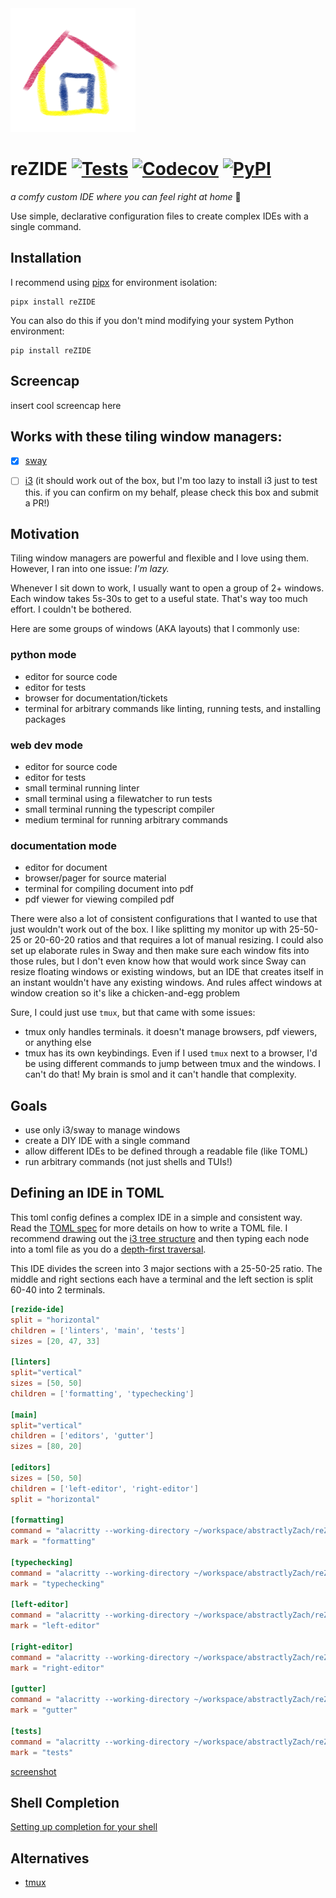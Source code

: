 <img src="docs/reZIDE.png" width="200" />

# reZIDE [![Tests][tests-badge]][tests-link] [![Codecov][coverage-badge]][coverage-link] [![PyPI][pypi-badge]][pypi-link]

_a comfy custom IDE where you can feel right at home_ 🏡

Use simple, declarative configuration files to create complex IDEs with a single command.

## Installation
I recommend using [pipx](https://pypa.github.io/pipx/) for environment isolation:
```
pipx install reZIDE
```

You can also do this if you don't mind modifying your system Python environment:
```
pip install reZIDE
```

## Screencap
insert cool screencap here

## Works with these tiling window managers:

- [x] [sway](https://swaywm.org/)
- [ ] [i3](https://i3wm.org/) (it should work out of the box, but I'm too lazy to install i3 just to test this. if you can confirm on my behalf, please check this box and submit a PR!)


## Motivation
Tiling window managers are powerful and flexible and I love using them. However, I ran into
one issue: *I'm lazy.*

Whenever I sit down to work, I usually want to open a group of 2+ windows. Each window takes 5s-30s to get to a useful state. That's way too much effort. I couldn't be bothered.

Here are some groups of windows (AKA layouts) that I commonly use:

### python mode
* editor for source code
* editor for tests
* browser for documentation/tickets
* terminal for arbitrary commands like linting, running tests, and installing packages

### web dev mode
* editor for source code
* editor for tests
* small terminal running linter
* small terminal using a filewatcher to run tests
* small terminal running the typescript compiler
* medium terminal for running arbitrary commands

### documentation mode
* editor for document
* browser/pager for source material
* terminal for compiling document into pdf
* pdf viewer for viewing compiled pdf

There were also a lot of consistent configurations that I wanted to use that just wouldn't
work out of the box. I like splitting my monitor up with 25-50-25 or 20-60-20 ratios and
that requires a lot of manual resizing. I could also set up elaborate rules in Sway and
then make sure each window fits into those rules, but I don't even know how that would work
since Sway can resize floating windows or existing windows, but an IDE that creates itself
in an instant wouldn't have any existing windows. And rules affect windows at window creation
so it's like a chicken-and-egg problem


Sure, I could just use `tmux`, but that came with some issues:

* tmux only handles terminals. it doesn't manage browsers, pdf viewers, or anything else
* tmux has its own keybindings. Even if I used `tmux` next to a browser, I'd be using different commands to jump between tmux and the windows. I can't do that! My brain is smol and it can't handle that complexity.

## Goals
* use only i3/sway to manage windows
* create a DIY IDE with a single command
* allow different IDEs to be defined through a readable file (like TOML)
* run arbitrary commands (not just shells and TUIs!)

## Defining an IDE in TOML
This toml config defines a complex IDE in a simple and consistent way. Read the [TOML spec](https://toml.io/en/v1.0.0#array-of-tables)
for more details on how to write a TOML file. I recommend drawing out the [i3 tree structure](https://i3wm.org/docs/userguide.html#_tree)
and then typing each node into a toml file as you do a [depth-first traversal](https://en.wikipedia.org/wiki/Depth-first_search).

This IDE divides the screen into 3 major sections with a 25-50-25 ratio. The middle and right sections each have
a terminal and the left section is split 60-40 into 2 terminals.

```toml
[rezide-ide]
split = "horizontal"
children = ['linters', 'main', 'tests']
sizes = [20, 47, 33]

[linters]
split="vertical"
sizes = [50, 50]
children = ['formatting', 'typechecking']

[main]
split="vertical"
children = ['editors', 'gutter']
sizes = [80, 20]

[editors]
sizes = [50, 50]
children = ['left-editor', 'right-editor']
split = "horizontal"

[formatting]
command = "alacritty --working-directory ~/workspace/abstractlyZach/reZIDE/ -e sh -c 'fd | entr sh -c \"echo && make format && make lint && echo_success\"; zsh'"
mark = "formatting"

[typechecking]
command = "alacritty --working-directory ~/workspace/abstractlyZach/reZIDE/ -e sh -c 'fd | entr make typecheck; zsh'"
mark = "typechecking"

[left-editor]
command = "alacritty --working-directory ~/workspace/abstractlyZach/reZIDE/ -e sh -c 'kak src/rezide/rezide.py'"
mark = "left-editor"

[right-editor]
command = "alacritty --working-directory ~/workspace/abstractlyZach/reZIDE/ -e sh -c 'kak README.md'"
mark = "right-editor"

[gutter]
command = "alacritty --working-directory ~/workspace/abstractlyZach/reZIDE/ -e sh -c 'neofetch; zsh'"
mark = "gutter"

[tests]
command = "alacritty --working-directory ~/workspace/abstractlyZach/reZIDE/ -e sh -c 'fd | entr make test; zsh'"
mark = "tests"
```

[screenshot](screenshots/early_magic_tile.png)

## Shell Completion
[Setting up completion for your shell](completions)


## Alternatives
* [tmux](https://github.com/tmux/tmux)

[pypi-badge]:       https://img.shields.io/pypi/v/reZIDE.svg
[pypi-link]:        https://pypi.org/project/reZIDE/
[tests-badge]:      https://github.com/abstractlyZach/reZIDE/workflows/Tests/badge.svg
[tests-link]:       https://github.com/abstractlyZach/reZIDE/actions?workflow=Tests
[coverage-badge]:   https://codecov.io/gh/abstractlyZach/reZIDE/branch/main/graph/badge.svg
[coverage-link]:    https://codecov.io/gh/abstractlyZach/reZIDE
